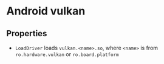 Android vulkan
==============

## Properties

- `LoadDriver` loads `vulkan.<name>.so`, where `<name>` is from
  `ro.hardware.vulkan` or `ro.board.platform`
